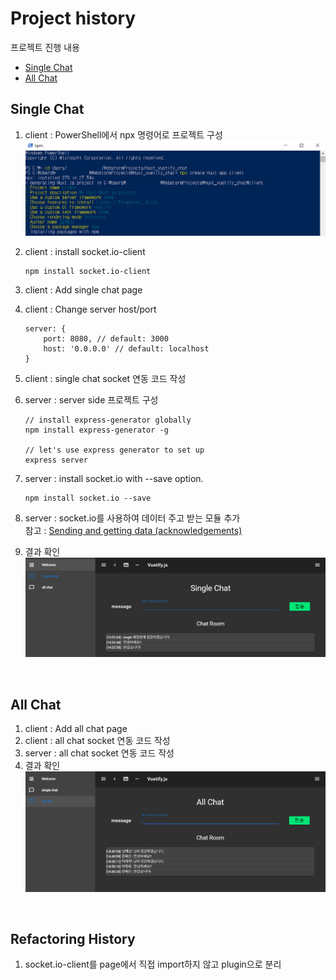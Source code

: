 # Project history
프로젝트 진행 내용
- [Single Chat](#single-chat)
- [All Chat](#all-chat)

## Single Chat
1. client : PowerShell에서 npx 명령어로 프로젝트 구성  
  ![chat client initialize](./img/img_initialize.png)
  
2. client : install socket.io-client
    ```
    npm install socket.io-client 
    ```
3. client : Add single chat page 
4. client : Change server host/port
    ```
    server: {
        port: 8080, // default: 3000
        host: '0.0.0.0' // default: localhost
    }
    ```
5. client : single chat socket 연동 코드 작성
6. server : server side 프로젝트 구성
    ```
    // install express-generator globally
    npm install express-generator -g
    
    // let's use express generator to set up
    express server
    ```
7. server : install socket.io with --save option.
    ```
    npm install socket.io --save
    ```
8. server : socket.io를 사용하여 데이터 주고 받는 모듈 추가  
    참고 : [Sending and getting data (acknowledgements)](https://socket.io/docs/#Sending-and-getting-data-acknowledgements)  
9. 결과 확인    
![single chat](./img/chat_single.PNG)

<br>

## All Chat
1. client : Add all chat page 
2. client : all chat socket 연동 코드 작성
3. server : all chat socket 연동 코드 작성
4. 결과 확인
![all chat](./img/chat_all.PNG)

<br>

## Refactoring History
1. socket.io-client를 page에서 직접 import하지 않고 plugin으로 분리
